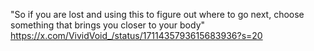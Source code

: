 
"So if you are lost and using this to figure out where to go next, choose something that brings you closer to your body"
https://x.com/VividVoid_/status/1711435793615683936?s=20